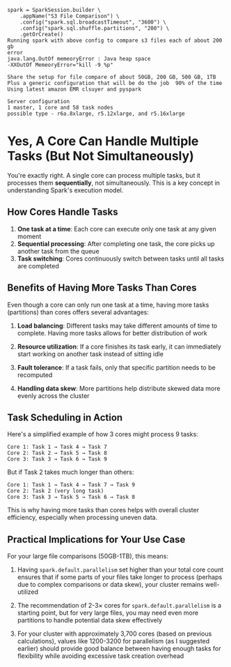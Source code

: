 ```text
spark = SparkSession.builder \
    .appName("S3 File Comparison") \
    .config("spark.sql.broadcastTimeout", "3600") \
    .config("spark.sql.shuffle.partitions", "200") \
    .getOrCreate()
Running spark with above config to compare s3 files each of about 200 gb
error
java.lang.OutOf memeoryError : Java heap space 
-XXOutOf MemeoryError="kill -9 %p"

Share the setup for file compare of about 50GB, 200 GB, 500 GB, 1TB
Plus a generic configuration that will be do the job  90% of the time
Using latest amazon EMR clsuyer and pyspark

Server configuration
1 master, 1 core and 58 task nodes
possible type - r6a.8xlarge, r5.12xlarge, and r5.16xlarge
```

# Yes, A Core Can Handle Multiple Tasks (But Not Simultaneously)

You're exactly right. A single core can process multiple tasks, but it processes them **sequentially**, not
simultaneously. This is a key concept in understanding Spark's execution model.

## How Cores Handle Tasks

1. **One task at a time**: Each core can execute only one task at any given moment
2. **Sequential processing**: After completing one task, the core picks up another task from the queue
3. **Task switching**: Cores continuously switch between tasks until all tasks are completed

## Benefits of Having More Tasks Than Cores

Even though a core can only run one task at a time, having more tasks (partitions) than cores offers several advantages:

1. **Load balancing**: Different tasks may take different amounts of time to complete. Having more tasks allows for
   better distribution of work

2. **Resource utilization**: If a core finishes its task early, it can immediately start working on another task instead
   of sitting idle

3. **Fault tolerance**: If a task fails, only that specific partition needs to be recomputed

4. **Handling data skew**: More partitions help distribute skewed data more evenly across the cluster

## Task Scheduling in Action

Here's a simplified example of how 3 cores might process 9 tasks:

```
Core 1: Task 1 → Task 4 → Task 7
Core 2: Task 2 → Task 5 → Task 8
Core 3: Task 3 → Task 6 → Task 9
```

But if Task 2 takes much longer than others:

```
Core 1: Task 1 → Task 4 → Task 7 → Task 9
Core 2: Task 2 (very long task)
Core 3: Task 3 → Task 5 → Task 6 → Task 8
```

This is why having more tasks than cores helps with overall cluster efficiency, especially when processing uneven data.

## Practical Implications for Your Use Case

For your large file comparisons (50GB-1TB), this means:

1. Having `spark.default.parallelism` set higher than your total core count ensures that if some parts of your files
   take longer to process (perhaps due to complex comparisons or data skew), your cluster remains well-utilized

2. The recommendation of 2-3× cores for `spark.default.parallelism` is a starting point, but for very large files, you
   may need even more partitions to handle potential data skew effectively

3. For your cluster with approximately 3,700 cores (based on previous calculations), values like 1200-3200 for
   parallelism (as I suggested earlier) should provide good balance between having enough tasks for flexibility while
   avoiding excessive task creation overhead